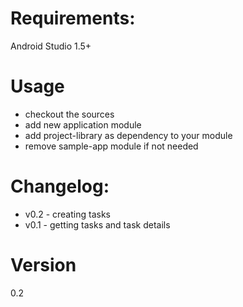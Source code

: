# Requirements:

Android Studio 1.5+

# Usage

- checkout the sources
- add new application module
- add project-library as dependency to your module
- remove sample-app module if not needed

# Changelog:

- v0.2 - creating tasks
- v0.1 - getting tasks and task details

# Version

0.2
